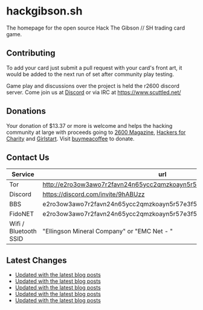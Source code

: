 # hackgibson.sh
The homepage for the open source Hack The Gibson // SH trading card game.


## Contributing

To add your card just submit a pull request with your card's front art, it would be added to the next run of set after community play testing.

Game play and discussions over the project is held the r2600 discord server. Come join us at [Discord](https://discord.com/invite/9hABUzz) or via IRC at https://www.scuttled.net/


## Donations

Your donation of $13.37 or more is welcome and helps the hacking community at large with proceeds going to [2600 Magazine](https://2600.com/), [Hackers for Charity](https://hackersforcharity.org) and [Girlstart](https://girlstart.org).  Visit [buymeacoffee](https://www.buymeacoffee.com/hackgibson.sh) to donate.


## Contact Us

Service | url
-|-
Tor | http://e2ro3ow3awo7r2favn24n65ycc2qmzkoayn5r57e3f56nvjwdcgg32ad.onion
Discord | https://discord.com/invite/9hABUzz
BBS | e2ro3ow3awo7r2favn24n65ycc2qmzkoayn5r57e3f56nvjwdcgg32ad.onion:23
FidoNET | e2ro3ow3awo7r2favn24n65ycc2qmzkoayn5r57e3f56nvjwdcgg32ad.onion:24554
Wifi / Bluetooth SSID | "Ellingson Mineral Company" or "EMC Net - <fidonet address>"

## Latest Changes
<!-- BLOG-POST-LIST:START -->
- [Updated with the latest blog posts](https://github.com/DFW2600/hackgibson.sh/commit/e44d5ecce9d3d9af00b5123d7212c101c7c8a9f6)
- [Updated with the latest blog posts](https://github.com/DFW2600/hackgibson.sh/commit/85444ceb8d31e9d8d0061b805c09b27ad32f9fd9)
- [Updated with the latest blog posts](https://github.com/DFW2600/hackgibson.sh/commit/12ceaad163f81263cbea7dbe29e05a5ab9fa1b25)
- [Updated with the latest blog posts](https://github.com/DFW2600/hackgibson.sh/commit/c4b8af06241c0fd44be526002f264cc9388e267f)
- [Updated with the latest blog posts](https://github.com/DFW2600/hackgibson.sh/commit/451a4564f2e1dca85b607782369407fa28669f71)
<!-- BLOG-POST-LIST:END -->
